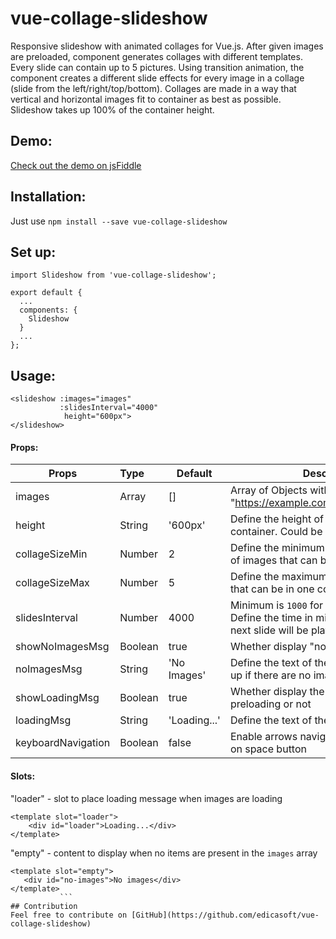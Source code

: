 # vue-collage-slideshow
Responsive slideshow with animated collages for Vue.js.
After given images are preloaded, component generates collages with different templates.
Every slide can contain up to 5 pictures.
Using transition animation, the component creates a different slide effects for every image in a collage (slide from the left/right/top/bottom).
Collages are made in a way that vertical and horizontal images fit to container as best as possible.
Slideshow takes up 100% of the container height.
## Demo:
[Check out the demo on jsFiddle](https://jsfiddle.net/dmykhailova/xwgasdt7/show/)
## Installation:
Just use `npm install --save vue-collage-slideshow`
## Set up:
```
import Slideshow from 'vue-collage-slideshow';

export default {
  ...
  components: {
    Slideshow
  }
  ...
};
```

## Usage:
```
<slideshow :images="images" 
           :slidesInterval="4000"
            height="600px">
</slideshow>
```
#### Props:

| Props               | Type      | Default                                         | Description  |
| --------------------|:----------| ------------------------------------------------|--------------|
| images              | Array     | []                                              | Array of Objects with a structure: {image: "https://example.com/images/picture.jpg"} |
| height              | String    | '600px'                                         | Define the height of the slideshow container. Could be 100% etc  |
| collageSizeMin      | Number    |  2                                              | Define the minimum collage size (number of images that can be in one collage) |
| collageSizeMax      | Number    |  5                                              | Define the maximum number of images that can be in one collage |
| slidesInterval      | Number    | 4000                                            | Minimum is `1000` for better experience. Define the time in miliseconds before the next slide will be played |
| showNoImagesMsg     | Boolean   | true                                            | Whether display "no images" text or not |
| noImagesMsg         | String    | 'No Images'                                     | Define the text of the message that shows up if there are no images |
| showLoadingMsg      | Boolean   | true                                            | Whether display the loader for images preloading or not |
| loadingMsg          | String    | 'Loading...'                                    | Define the text of the preloader message |
| keyboardNavigation  | Boolean   | false                                           | Enable arrows navigation and play/pause on space button  |
#### Slots:
"loader" - slot to place loading message when images are loading
```
<template slot="loader">
    <div id="loader">Loading...</div>
</template>
```
"empty" - content to display when no items are present in the `images` array
 ```
<template slot="empty">
    <div id="no-images">No images</div>
</template>
            ```
## Contribution
Feel free to contribute on [GitHub](https://github.com/edicasoft/vue-collage-slideshow)
